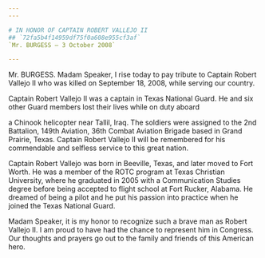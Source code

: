 ```yaml
---
---

# IN HONOR OF CAPTAIN ROBERT VALLEJO II
## `72fa5b4f14959df75f0a608e955cf3af`
`Mr. BURGESS — 3 October 2008`

---
```



Mr. BURGESS. Madam Speaker, I rise today to pay tribute to Captain 
Robert Vallejo II who was killed on September 18, 2008, while serving 
our country.

Captain Robert Vallejo II was a captain in Texas National Guard. He 
and six other Guard members lost their lives while on duty aboard


a Chinook helicopter near Tallil, Iraq. The soldiers were assigned to 
the 2nd Battalion, 149th Aviation, 36th Combat Aviation Brigade based 
in Grand Prairie, Texas. Captain Robert Vallejo II will be remembered 
for his commendable and selfless service to this great nation.

Captain Robert Vallejo was born in Beeville, Texas, and later moved 
to Fort Worth. He was a member of the ROTC program at Texas Christian 
University, where he graduated in 2005 with a Communication Studies 
degree before being accepted to flight school at Fort Rucker, Alabama. 
He dreamed of being a pilot and he put his passion into practice when 
he joined the Texas National Guard.

Madam Speaker, it is my honor to recognize such a brave man as Robert 
Vallejo II. I am proud to have had the chance to represent him in 
Congress. Our thoughts and prayers go out to the family and friends of 
this American hero.
